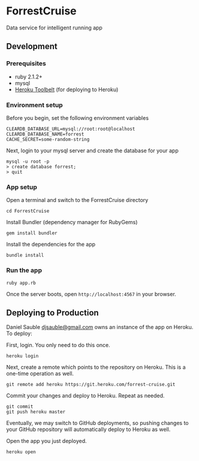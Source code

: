 # ForrestCruise
Data service for intelligent running app

## Development

### Prerequisites

* ruby 2.1.2+
* mysql
* [Heroku Toolbelt](https://toolbelt.heroku.com) (for deploying to Heroku)

### Environment setup

Before you begin, set the following environment variables

```
CLEARDB_DATABASE_URL=mysql://root:root@localhost
CLEARDB_DATABASE_NAME=forrest
CACHE_SECRET=some-random-string
```

Next, login to your mysql server and create the database for your app

```
mysql -u root -p
> create database forrest;
> quit
```

### App setup

Open a terminal and switch to the ForrestCruise directory

`cd ForrestCruise`

Install Bundler (dependency manager for RubyGems)

`gem install bundler`

Install the dependencies for the app

`bundle install`

### Run the app

`ruby app.rb`

Once the server boots, open `http://localhost:4567` in your browser.

## Deploying to Production

Daniel Sauble <djsauble@gmail.com> owns an instance of the app on Heroku. To deploy:

First, login. You only need to do this once.

`heroku login`

Next, create a remote which points to the repository on Heroku. This is a one-time operation as well.

`git remote add heroku https://git.heroku.com/forrest-cruise.git`

Commit your changes and deploy to Heroku. Repeat as needed.

```
git commit 
git push heroku master
```

Eventually, we may switch to GitHub deployments, so pushing changes to your GitHub repository will automatically deploy to Heroku as well.

Open the app you just deployed.

`heroku open`
